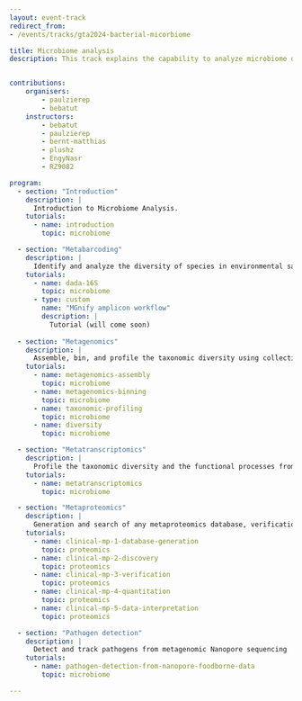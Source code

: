```yaml
---
layout: event-track
redirect_from:
- /events/tracks/gta2024-bacterial-micorbiome

title: Microbiome analysis
description: This track explains the capability to analyze microbiome data using Galaxy, covering essential tasks such as amplicon analysis and its visualization. It progresses to more advanced topics, including assembly and binning - the requirements for reconstructing Metagenome-Assembled Genomes (MAGs) from microbiome samples, and finally extends to complex analyses like metatranscriptome studies and pathogen detection. Start with the tutorial at your own pace. If you need support contact us via the Slack Channel [#gta_microbiome](https://gtnsmrgsbord.slack.com/archives/C07NA7FSGR4).


contributions:
    organisers:
        - paulzierep
        - bebatut
    instructors:
        - bebatut
        - paulzierep
        - bernt-matthias
        - plushz
        - EngyNasr
        - RZ9082

program:
  - section: "Introduction" 
    description: |
      Introduction to Microbiome Analysis. 
    tutorials:
      - name: introduction
        topic: microbiome

  - section: "Metabarcoding" 
    description: |
      Identify and analyze the diversity of species in environmental samples by amplifying and sequencing specific genetic markers
    tutorials:
      - name: dada-16S
        topic: microbiome
      - type: custom
        name: "MGnify amplicon workflow"
        description: |
          Tutorial (will come soon)
  
  - section: "Metagenomics" 
    description: |
      Assemble, bin, and profile the taxonomic diversity using collective DNA from environmental samples
    tutorials:  
      - name: metagenomics-assembly
        topic: microbiome
      - name: metagenomics-binning
        topic: microbiome
      - name: taxonomic-profiling
        topic: microbiome
      - name: diversity
        topic: microbiome

  - section: "Metatranscriptomics" 
    description: |
      Profile the taxonomic diversity and the functional processes from collective RNA from environmental samples
    tutorials: 
      - name: metatranscriptomics
        topic: microbiome

  - section: "Metaproteomics" 
    description: |
      Generation and search of any metaproteomics database, verification and quantification of the proteins/peptides, statistical analysis of the quantified peptides
    tutorials:
      - name: clinical-mp-1-database-generation
        topic: proteomics
      - name: clinical-mp-2-discovery
        topic: proteomics
      - name: clinical-mp-3-verification
        topic: proteomics
      - name: clinical-mp-4-quantitation
        topic: proteomics
      - name: clinical-mp-5-data-interpretation
        topic: proteomics

  - section: "Pathogen detection" 
    description: |
      Detect and track pathogens from metagenomic Nanopore sequencing
    tutorials: 
      - name: pathogen-detection-from-nanopore-foodborne-data
        topic: microbiome

---
```

